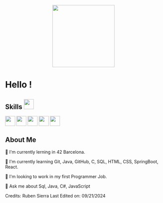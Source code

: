 <p align="center"> <img width="200" src=""> 

</p> <h1> Hello ! 

<h2> Skills <img src = "https://media2.giphy.com/media/QssGEmpkyEOhBCb7e1/giphy.gif?cid=ecf05e47a0n3gi1bfqntqmob8g9aid1oyj2wr3ds3mg700bl&rid=giphy.gif" width = 32px> </h2>

<img width ='32px' src='https://raw.githubusercontent.com/rahulbanerjee26/githubAboutMeGenerator/main/icons/reactjs.svg'> </a>
<img width ='32px' src ='https://raw.githubusercontent.com/rahulbanerjee26/githubAboutMeGenerator/main/icons/javascript.svg'>
<img width ='32px' src ='https://raw.githubusercontent.com/rahulbanerjee26/githubAboutMeGenerator/main/icons/c.svg'>  <img width ='32px' src ='https://raw.githubusercontent.com/rahulbanerjee26/githubAboutMeGenerator/main/icons/css.svg'> <img width ='32px' src ='https://raw.githubusercontent.com/rahulbanerjee26/githubAboutMeGenerator/main/icons/html.svg'>



<h2> About Me </h2>

🔭 I'm currently lerning in 42 Barcelona.

🌱 I'm currently learning Git, Java, GitHub, C, SQL, HTML, CSS, SpringBoot, React.
  
👯 I'm looking to work in my first Programmer Job.

💬 Ask me about Sql, Java, C#, JavaScript





Credits: Ruben Sierra
Last Edited on: 09/21/2024
